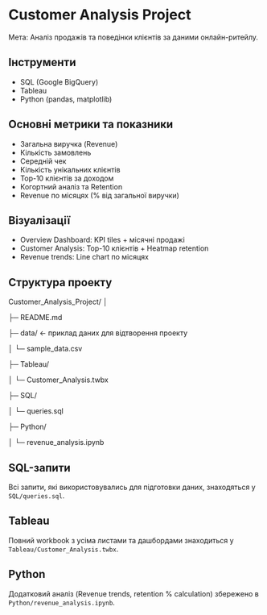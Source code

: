 # Customer Analysis Project

Мета: Аналіз продажів та поведінки клієнтів за даними онлайн-ритейлу.

## Інструменти
- SQL (Google BigQuery)
- Tableau
- Python (pandas, matplotlib)

## Основні метрики та показники
- Загальна виручка (Revenue)
- Кількість замовлень
- Середній чек
- Кількість унікальних клієнтів
- Top-10 клієнтів за доходом
- Когортний аналіз та Retention
- Revenue по місяцях (% від загальної виручки)

## Візуалізації
- Overview Dashboard: KPI tiles + місячні продажі
- Customer Analysis: Top-10 клієнтів + Heatmap retention
- Revenue trends: Line chart по місяцях

## Структура проекту
Customer_Analysis_Project/
│

├─ README.md

├─ data/ ← приклад даних для відтворення проекту

│ └─ sample_data.csv

├─ Tableau/

│ └─ Customer_Analysis.twbx

├─ SQL/

│ └─ queries.sql

├─ Python/

│ └─ revenue_analysis.ipynb



## SQL-запити
Всі запити, які використовувались для підготовки даних, знаходяться у `SQL/queries.sql`.

## Tableau
Повний workbook з усіма листами та дашбордами знаходиться у `Tableau/Customer_Analysis.twbx`.

## Python
Додатковий аналіз (Revenue trends, retention % calculation) збережено в `Python/revenue_analysis.ipynb`.


